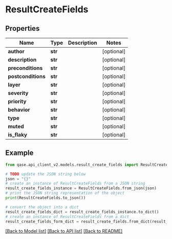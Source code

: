 # ResultCreateFields


## Properties

Name | Type | Description | Notes
------------ | ------------- | ------------- | -------------
**author** | **str** |  | [optional] 
**description** | **str** |  | [optional] 
**preconditions** | **str** |  | [optional] 
**postconditions** | **str** |  | [optional] 
**layer** | **str** |  | [optional] 
**severity** | **str** |  | [optional] 
**priority** | **str** |  | [optional] 
**behavior** | **str** |  | [optional] 
**type** | **str** |  | [optional] 
**muted** | **str** |  | [optional] 
**is_flaky** | **str** |  | [optional] 

## Example

```python
from qase.api_client_v2.models.result_create_fields import ResultCreateFields

# TODO update the JSON string below
json = "{}"
# create an instance of ResultCreateFields from a JSON string
result_create_fields_instance = ResultCreateFields.from_json(json)
# print the JSON string representation of the object
print(ResultCreateFields.to_json())

# convert the object into a dict
result_create_fields_dict = result_create_fields_instance.to_dict()
# create an instance of ResultCreateFields from a dict
result_create_fields_form_dict = result_create_fields.from_dict(result_create_fields_dict)
```
[[Back to Model list]](../README.md#documentation-for-models) [[Back to API list]](../README.md#documentation-for-api-endpoints) [[Back to README]](../README.md)


